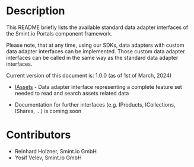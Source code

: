 Description
===========
This README briefly lists the available standard data adapter interfaces of the Smint.io Portals component framework.

Please note, that at any time, using our SDKs, data adapters with custom data adapter interfaces can be implemented. Those custom data adapter interfaces can be called in the same way as the standard data adapter interfaces.

Current version of this document is: 1.0.0 (as of 1st of March, 2024)

- [IAssets](IAssets.md) - Data adapter interface representing a complete feature set needed to read and search assets related data

- Documentation for further interfaces (e.g. IProducts, ICollections, IShares, ...) is coming soon

Contributors
============

- Reinhard Holzner, Smint.io GmbH
- Yosif Velev, Smint.io GmbH